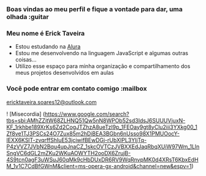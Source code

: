 ### Boas vindas ao meu perfil e fique a vontade para **dar**, uma olhada :guitar

### Meu nome é **Erick Taveira**

- Estou estudando na [Alura](https://www.alura.com.br)
- Estou me desenvolvendo na linguagem JavaScript e algumas outras coisas...
- Utilizo esse espaço para minha organização e compartilhamento dos meus projetos desenvolvidos em aulas

### Você pode entrar em contato comigo :mailbox

ericktaveira.soares12@outlook.com

! [Misecordia] (https://www.google.com/search?tbs=sbi:AMhZZitW68ZLHNQ51Qw5nN8WPOb52sd3IdsJ6SUUUVjuxN-KF_1rkhbe189XrKs6Zd2CogJTZhzA8ueTzI9p_1FEOay9gt8yClu2iii3YXkg00_1Zf8ve1TJ3PSCs24O7Zux85m2hDiBEA3BGbn6nUsso98X1PMUOocY-lEXX6KSlT-zvqrffShIuE53jciwifBEwDGj-rUbXIPL3YIjTq-P4zVVZ7JVbN2Bqu4upJnaCZ_1skcOVTCzJVBXXEdJaqRbqXUiW97Wm_1LlnSngVC6dGL2mZKu2WKuAOWYTH2ooDX6ZrujB-4S9tcn0agF3uWSuJ60qMk9cHbDUxDR6RV9WqRnvpMK0d4XRsT6KbxEdHM_1v1C7CdBfGWnM&client=ms-opera-gx-android&channel=new&espv=1)
<!--
**Ericktsf/Ericktsf** is a ✨ _special_ ✨ repository because its `README.md` (this file) appears on your GitHub profile.

Here are some ideas to get you started:

- 🔭 I’m currently working on ...
- 🌱 I’m currently learning ...
- 👯 I’m looking to collaborate on ...
- 🤔 I’m looking for help with ...
- 💬 Ask me about ...
- 📫 How to reach me: ...
- 😄 Pronouns: ...
- ⚡ Fun fact: ...
-->
